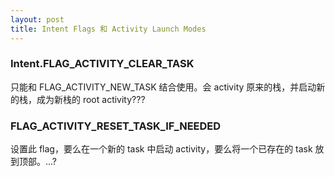 ```yaml
---
layout: post
title: Intent Flags 和 Activity Launch Modes
---
```


### Intent.FLAG_ACTIVITY_CLEAR_TASK
只能和 FLAG_ACTIVITY_NEW_TASK 结合使用。会 activity 原来的栈，并启动新的栈，成为新栈的 root activity???

### FLAG_ACTIVITY_RESET_TASK_IF_NEEDED
设置此 flag，要么在一个新的 task 中启动 activity，要么将一个已存在的 task 放到顶部。...?
